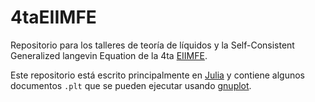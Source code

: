 # 4taEIIMFE

Repositorio para los talleres de teoría de líquidos y la Self-Consistent Generalized langevin Equation de la 4ta [EIIMFE](https://sites.google.com/view/lanimfe/eventos/iv-escuela-internacional).

Este repositorio está escrito principalmente en [Julia](https://julialang.org) y contiene algunos documentos `.plt` que se pueden ejecutar usando [gnuplot](http://www.gnuplot.info/).

